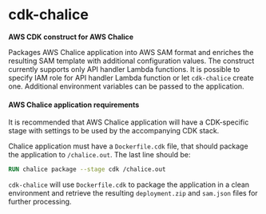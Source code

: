 # cdk-chalice
**AWS CDK construct for AWS Chalice**

Packages AWS Chalice application into AWS SAM format and enriches the resulting
SAM template with additional configuration values. The construct currently 
supports only API handler Lambda functions. It is possible to specify
IAM role for API handler Lambda function or let `cdk-chalice` create one.
Additional environment variables can be passed to the application. 

#### AWS Chalice application requirements
It is recommended that AWS Chalice application will have a CDK-specific
stage with settings to be used by the accompanying CDK stack. 

Chalice application must have a `Dockerfile.cdk` file, that should package the 
application to `/chalice.out`. The last line should be:
```dockerfile
RUN chalice package --stage cdk /chalice.out
```
`cdk-chalice` will use `Dockerfile.cdk` to package the application in a clean environment
and retrieve the resulting `deployment.zip` and `sam.json` files for further
processing.
